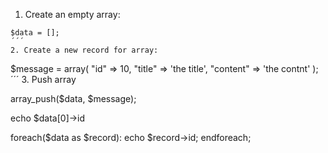 1. Create an empty array:
```
$data = [];
´´´
2. Create a new record for array:
```
$message = array(
          "id" => 10, 
          "title" => 'the title', 
          "content" => 'the contnt'
          );
´´´
3. Push array

array_push($data, $message);

echo $data[0]->id

foreach($data as $record):
  echo $record->id;
endforeach;
